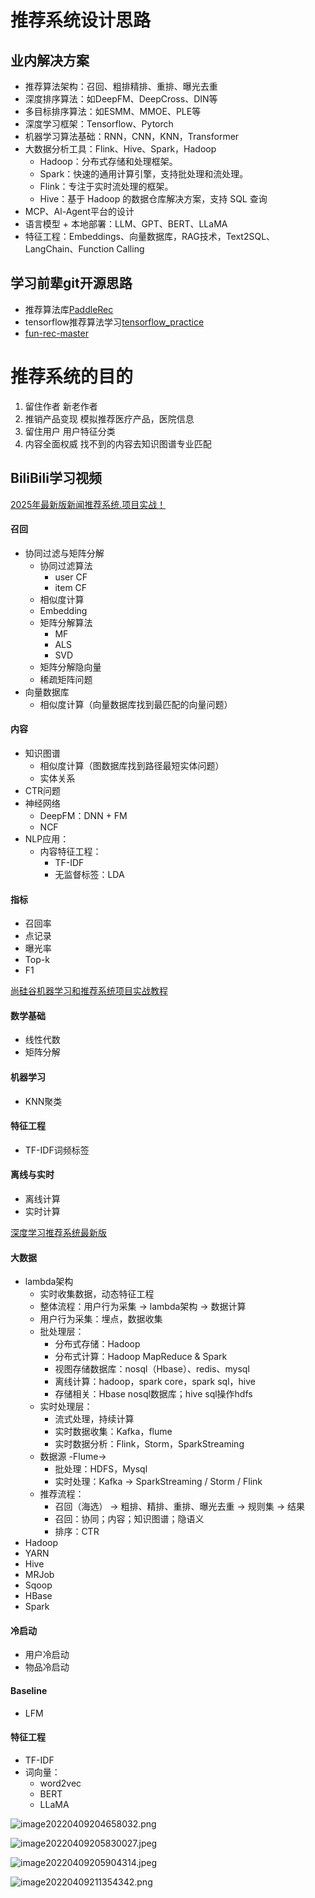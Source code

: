 **推荐系统设计思路**
====================

## 业内解决方案

* 推荐算法架构：召回、粗排精排、重排、曝光去重
* 深度排序算法：如DeepFM、DeepCross、DIN等
* 多目标排序算法：如ESMM、MMOE、PLE等
* 深度学习框架：Tensorflow、Pytorch
* 机器学习算法基础：RNN，CNN，KNN，Transformer
* 大数据分析工具：Flink、Hive、Spark，Hadoop
  * Hadoop：分布式存储和处理框架。
  * Spark：快速的通用计算引擎，支持批处理和流处理。
  * Flink：专注于实时流处理的框架。
  * Hive：基于 Hadoop 的数据仓库解决方案，支持 SQL 查询
* MCP、Al-Agent平台的设计
* 语言模型 + 本地部署：LLM、GPT、BERT、LLaMA
* 特征工程：Embeddings、向量数据库，RAG技术，Text2SQL、LangChain、Function Calling

## 学习前辈git开源思路

* 推荐算法库[PaddleRec](https://gitee.com/paddlepaddle/PaddleRec)
* tensorflow推荐算法学习[tensorflow_practice](https://github.com/princewen/tensorflow_practice)
* [fun-rec-master]()

# 推荐系统的目的

1. 留住作者
   新老作者
2. 推销产品变现
   模拟推荐医疗产品，医院信息
3. 留住用户
   用户特征分类
4. 内容全面权威
   找不到的内容去知识图谱专业匹配

## BiliBili学习视频

[2025年最新版新闻推荐系统.项目实战！](https://www.bilibili.com/video/BV1ucoFYaEDo/?spm_id_from=333.1387.favlist.content.click)

#### 召回

* 协同过滤与矩阵分解
  * 协同过滤算法
    * user CF
    * item CF
  * 相似度计算
  * Embedding
  * 矩阵分解算法
    * MF
    * ALS
    * SVD
  * 矩阵分解隐向量
  * 稀疏矩阵问题
* 向量数据库
  * 相似度计算（向量数据库找到最匹配的向量问题）

#### 内容

* 知识图谱
  * 相似度计算（图数据库找到路径最短实体问题）
  * 实体关系
* CTR问题
* 神经网络
  * DeepFM：DNN + FM
  * NCF
* NLP应用：
  * 内容特征工程：
    * TF-IDF
    * 无监督标签：LDA

#### 指标

* 召回率
* 点记录
* 曝光率
* Top-k
* F1

[尚硅谷机器学习和推荐系统项目实战教程](https://www.bilibili.com/video/BV1R4411N78S/?spm_id_from=333.1387.favlist.content.click)

#### 数学基础

* 线性代数
* 矩阵分解

#### 机器学习

* KNN聚类

#### 特征工程

* TF-IDF词频标签

#### 离线与实时

* 离线计算
* 实时计算

[深度学习推荐系统最新版](https://www.bilibili.com/video/BV1FY4y1q7Ay/?spm_id_from=333.1387.favlist.content.click&vd_source=b48c0b3ca5c59b2f03818a972c3d331e)

#### 大数据

* lambda架构
  * 实时收集数据，动态特征工程
  * 整体流程：用户行为采集 -> lambda架构 -> 数据计算
  * 用户行为采集：埋点，数据收集
  * 批处理层：
    * 分布式存储：Hadoop
    * 分布式计算：Hadoop MapReduce & Spark
    * 视图存储数据库：nosql（Hbase）、redis、mysql
    * 离线计算：hadoop，spark core，spark sql，hive
    * 存储相关：Hbase nosql数据库；hive sql操作hdfs
  * 实时处理层：
    * 流式处理，持续计算
    * 实时数据收集：Kafka，flume
    * 实时数据分析：Flink，Storm，SparkStreaming
  * 数据源 -Flume->
    * 批处理：HDFS，Mysql
    * 实时处理：Kafka -> SparkStreaming / Storm / Flink
  * 推荐流程：
    * 召回（海选） -> 粗排、精排、重排、曝光去重 -> 规则集 -> 结果
    * 召回：协同；内容；知识图谱；隐语义
    * 排序：CTR
* Hadoop
* YARN
* Hive
* MRJob
* Sqoop
* HBase
* Spark

#### 冷启动

* 用户冷启动
* 物品冷启动

#### Baseline

* LFM

#### 特征工程

* TF-IDF
* 词向量：
  * word2vec
  * BERT
  * LLaMA




![image20220409204658032.png](assets/image-20220409204658032.png)


![image20220409205830027.jpeg](assets/image-20220409205830027.jpeg)


![image20220409205904314.jpeg](assets/image-20220409205904314.jpeg)


![image20220409211354342.png](assets/image-20220409211354342.png)

